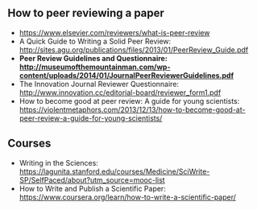## How to peer reviewing a paper

* https://www.elsevier.com/reviewers/what-is-peer-review
* A Quick Guide to Writing a Solid Peer Review: http://sites.agu.org/publications/files/2013/01/PeerReview_Guide.pdf
* **Peer Review Guidelines and Questionnaire: http://museumofthemountainman.com/wp-content/uploads/2014/01/JournalPeerReviewerGuidelines.pdf**
* The Innovation Journal Reviewer Questionnaire: http://www.innovation.cc/editorial-board/reviewer_form1.pdf
* How to become good at peer review: A guide for young scientists: https://violentmetaphors.com/2013/12/13/how-to-become-good-at-peer-review-a-guide-for-young-scientists/


## Courses
* Writing in the Sciences: https://lagunita.stanford.edu/courses/Medicine/SciWrite-SP/SelfPaced/about?utm_source=mooc-list
* How to Write and Publish a Scientific Paper: https://www.coursera.org/learn/how-to-write-a-scientific-paper/




